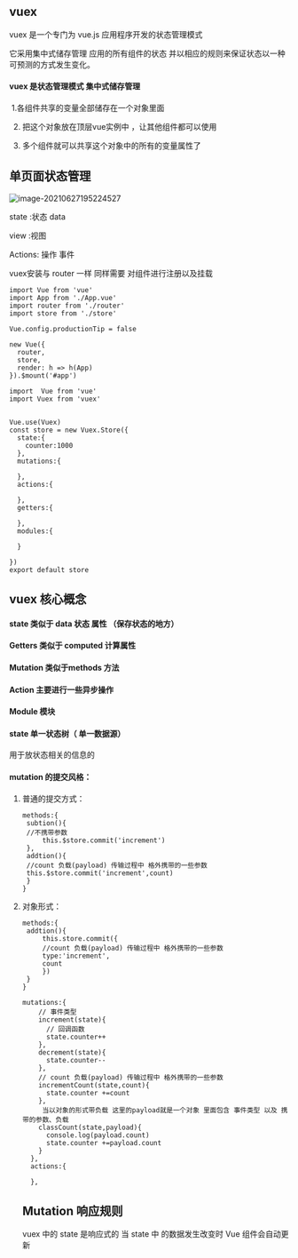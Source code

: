 ##  vuex

vuex 是一个专门为 vue.js 应用程序开发的状态管理模式

它采用集中式储存管理 应用的所有组件的状态 并以相应的规则来保证状态以一种可预测的方式发生变化。

#### vuex 是状态管理模式 集中式储存管理

​	1.各组件共享的变量全部储存在一个对象里面 

 2. 把这个对象放在顶层vue实例中 ，让其他组件都可以使用

 3. 多个组件就可以共享这个对象中的所有的变量属性了

    

## 单页面状态管理

![image-20210627195224527](C:\Users\kaiser\AppData\Roaming\Typora\typora-user-images\image-20210627195224527.png)

state :状态 data

view :视图  

Actions: 操作  事件





vuex安装与 router 一样 同样需要 对组件进行注册以及挂载

```
import Vue from 'vue'
import App from './App.vue'
import router from './router'
import store from './store'

Vue.config.productionTip = false

new Vue({
  router,
  store,
  render: h => h(App)
}).$mount('#app')

```

```
import  Vue from 'vue'
import Vuex from 'vuex'


Vue.use(Vuex)
const store = new Vuex.Store({
  state:{
    counter:1000
  },
  mutations:{
  
  },
  actions:{
  
  },
  getters:{
  
  },
  modules:{
  
  }

})
export default store
```

## vuex 核心概念



#### state 类似于 data 状态 属性  （保存状态的地方）

#### Getters 类似于 computed 计算属性

#### Mutation  类似于methods  方法

#### Action 主要进行一些异步操作

#### Module 模块



#### state 单一状态树（	单一数据源）

用于放状态相关的信息的





#### mutation 的提交风格：

1. 普通的提交方式：

   ```
   methods:{
   	subtion(){
   	//不携带参数
   		this.$store.commit('increment')
   	},
   	addtion(){
   	//count 负载(payload) 传输过程中 格外携带的一些参数
   	this.$store.commit('increment',count)
   	}
   }
   ```

   

2. 对象形式：

   ```
   methods:{
   	addtion(){
   		this.store.commit({
   		//count 负载(payload) 传输过程中 格外携带的一些参数
   		type:'increment',
   		count
   		})
   	}
   }
   
   mutations:{
       // 事件类型
       increment(state){
         // 回调函数
         state.counter++
       },
       decrement(state){
         state.counter--
       },
       // count 负载(payload) 传输过程中 格外携带的一些参数
       incrementCount(state,count){
         state.counter +=count
       },
        当以对象的形式带负载 这里的payload就是一个对象 里面包含 事件类型 以及 携带的参数、负载
       classCount(state,payload){
         console.log(payload.count)
         state.counter +=payload.count
       }
     },
     actions:{
     
     },
   ```

   ## Mutation 响应规则

   vuex 中的 state 是响应式的 当 state 中 的数据发生改变时 Vue 组件会自动更新

   
